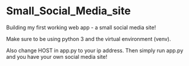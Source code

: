 # Small_Social_Media_site
Building my first working web app - a small social media site!

Make sure to be using python 3 and the virtual environment (venv).

Also change HOST in app.py to your ip address.
Then simply run app.py and you have your own social media site!
